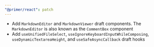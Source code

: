 ```yaml
---
"@primer/react": patch
---
```


- Add `MarkdownEditor` and `MarkdownViewer` draft components. The `MarkdownEditor` is also known as the `CommentBox` component
- Add `useUnifiedFileSelect`, `useIgnoreKeyboardInputWhileComposing`, `useDynamicTextareaHeight`, and `useSafeAsyncCallback` draft hooks

